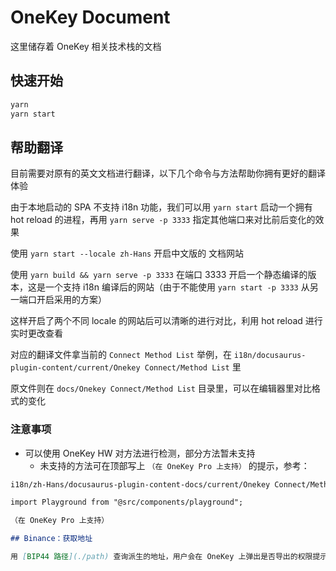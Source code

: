 # OneKey Document

这里储存着 OneKey 相关技术栈的文档

## 快速开始

```bash
yarn
yarn start
```

## 帮助翻译

目前需要对原有的英文文档进行翻译，以下几个命令与方法帮助你拥有更好的翻译体验

由于本地启动的 SPA 不支持 i18n 功能，我们可以用 `yarn start` 启动一个拥有 hot reload 的进程，再用 `yarn serve -p 3333` 指定其他端口来对比前后变化的效果

使用 `yarn start --locale zh-Hans` 开启中文版的 文档网站

使用 `yarn build && yarn serve -p 3333` 在端口 3333 开启一个静态编译的版本，这是一个支持 i18n 编译后的网站（由于不能使用 `yarn start -p 3333` 从另一端口开启采用的方案）

这样开启了两个不同 locale 的网站后可以清晰的进行对比，利用 hot reload 进行实时更改查看

对应的翻译文件拿当前的 `Connect Method List` 举例，在 `i18n/docusaurus-plugin-content/current/Onekey Connect/Method List` 里

原文件则在 `docs/Onekey Connect/Method List` 目录里，可以在编辑器里对比格式的变化

### 注意事项

- 可以使用 OneKey HW 对方法进行检测，部分方法暂未支持
  - 未支持的方法可在顶部写上 `（在 OneKey Pro 上支持）` 的提示，参考：

```markdown
i18n/zh-Hans/docusaurus-plugin-content-docs/current/Onekey Connect/Method List/binanceGetAddress.mdx

import Playground from "@src/components/playground";

（在 OneKey Pro 上支持）

## Binance：获取地址

用 [BIP44 路径](./path) 查询派生的地址，用户会在 OneKey 上弹出是否导出的权限提示。 ...
```
